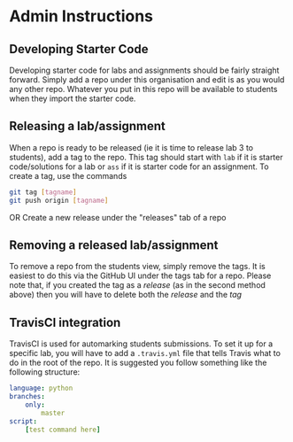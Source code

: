 
# Admin Instructions
## Developing Starter Code
Developing starter code for labs and assignments should be fairly straight forward. Simply add a repo under this organisation and edit is as you would any other repo. Whatever you put in this repo will be available to students when they import the starter code.

## Releasing a lab/assignment
When a repo is ready to be released (ie it is time to release lab 3 to students), add a tag to the repo. This tag should start with `lab` if it is starter code/solutions for a lab or `ass` if it is starter code for an assignment. To create a tag, use the commands
```bash
git tag [tagname]
git push origin [tagname]
```
OR
Create a new release under the "releases" tab of a repo
## Removing a released lab/assignment
To remove a repo from the students view, simply remove the tags. It is easiest to do this via the GitHub UI under the tags tab for a repo. Please note that, if you created the tag as a *release* (as in the second method above) then you will have to delete both the *release* and the *tag*
## TravisCI integration
TravisCI is used for automarking students submissions. To set it up for a specific lab, you will have to add a `.travis.yml` file that tells Travis what to do in the root of the repo.
It is suggested you follow something like the following structure:
```yml
language: python
branches: 
    only:
        master
script:
    [test command here]
```
